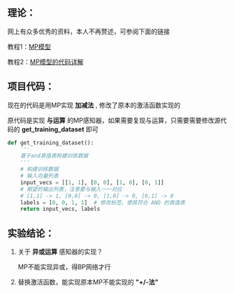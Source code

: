 ## 理论：

网上有众多优秀的资料，本人不再赘述，可参阅下面的链接

教程1：[MP模型](https://zhuanlan.zhihu.com/p/142904870)

教程2：[MP模型的代码详解](https://zhuanlan.zhihu.com/p/140060038)

## 项目代码：

现在的代码是用MP实现 **加减法** , 修改了原本的激活函数实现的

原代码是实现 **与运算** 的MP感知器，如果需要复现与运算，只需要需要修改源代码的 **get_training_dataset** 即可

```python
def get_training_dataset():
    '''
    基于and真值表构建训练数据
    '''
    # 构建训练数据
    # 输入向量列表
    input_vecs = [[1, 1], [0, 0], [1, 0], [0, 1]]
    # 期望的输出列表，注意要与输入一一对应
    # [1,1] -> 1, [0,0] -> 0, [1,0] -> 0, [0,1] -> 0
    labels = [0, 0, 1, 1]  # 修改标签，使其符合 AND 的真值表
    return input_vecs, labels
```

## 实验结论：

1. 关于 **异或运算** 感知器的实现？
   
   MP不能实现异或，得BP网络才行

2. 替换激活函数，能实现原本MP不能实现的 **"+/-法"**